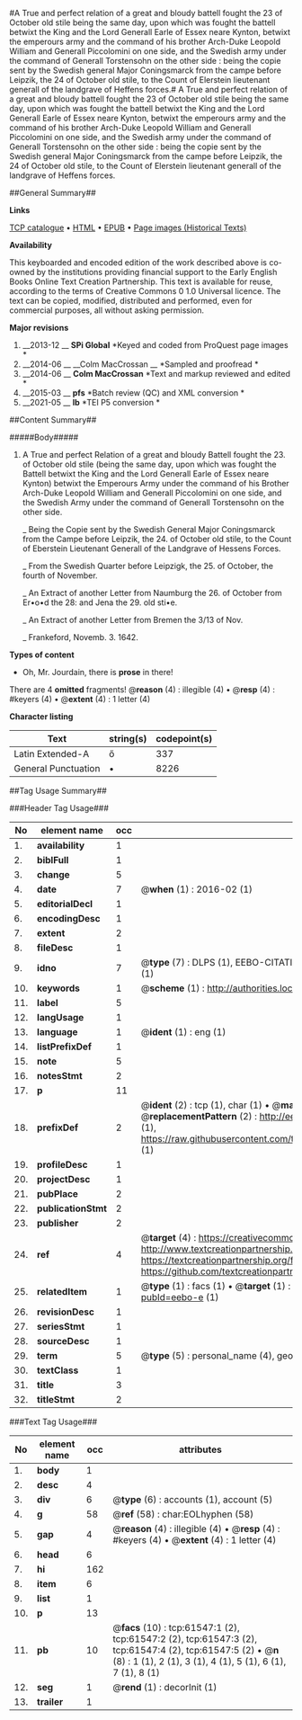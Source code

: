 #A True and perfect relation of a great and bloudy battell fought the 23 of October old stile being the same day, upon which was fought the battell betwixt the King and the Lord Generall Earle of Essex neare Kynton, betwixt the emperours army and the command of his brother Arch-Duke Leopold William and Generall Piccolomini on one side, and the Swedish army under the command of Generall Torstensohn on the other side : being the copie sent by the Swedish general Major Coningsmarck from the campe before Leipzik, the 24 of October old stile, to the Count of Elerstein lieutenant generall of the landgrave of Heffens forces.#
A True and perfect relation of a great and bloudy battell fought the 23 of October old stile being the same day, upon which was fought the battell betwixt the King and the Lord Generall Earle of Essex neare Kynton, betwixt the emperours army and the command of his brother Arch-Duke Leopold William and Generall Piccolomini on one side, and the Swedish army under the command of Generall Torstensohn on the other side : being the copie sent by the Swedish general Major Coningsmarck from the campe before Leipzik, the 24 of October old stile, to the Count of Elerstein lieutenant generall of the landgrave of Heffens forces.

##General Summary##

**Links**

[TCP catalogue](http://www.ota.ox.ac.uk/tcp/)  • 
[HTML](http://tei.it.ox.ac.uk/tcp/Texts-HTML/free/A63/A63435.html)  • 
[EPUB](http://tei.it.ox.ac.uk/tcp/Texts-EPUB/free/A63/A63435.epub) • 
[Page images (Historical Texts)](https://historicaltexts.jisc.ac.uk/eebo-12411651e)

**Availability**

This keyboarded and encoded edition of the work described above is co-owned by the
    institutions providing financial support to the Early English Books Online Text Creation
    Partnership. This text is available for reuse, according to the terms of  Creative Commons 0 1.0 Universal
    licence. The text can be copied, modified, distributed and performed, even for commercial
    purposes, all without asking permission.

**Major revisions**

1. __2013-12 __ __SPi Global__ *Keyed and coded from ProQuest page images *
1. __2014-06 __ __Colm MacCrossan __ *Sampled and proofread *
1. __2014-06 __ __Colm MacCrossan__ *Text and markup reviewed and edited *
1. __2015-03 __ __pfs__ *Batch review (QC) and XML conversion *
1. __2021-05 __ __lb__ *TEI P5 conversion *

##Content Summary##

#####Body#####

1. A True and perfect Relation of a great and bloudy Battell fought the 23. of October old stile (being the same day, upon which was fought the Battell betwixt the King and the Lord Generall Earle of Essex neare Kynton) betwixt the Emperours Army under the command of his Brother Arch-Duke Leopold William and Generall Piccolomini on one side, and the Swedish Army under the command of Generall Torstensohn on the other side.

    _ Being the Copie sent by the Swedish General Major Coningsmarck from the Campe before Leipzik, the 24. of October old stile, to the Count of Eberstein Lieutenant Generall of the Landgrave of Hessens Forces.

    _ From the Swedish Quarter before Leipzigk, the 25. of October, the fourth of November.

    _ An Extract of another Letter from Naumburg the 26. of October from Er•o•d the 28: and Jena the 29. old sti•e.

    _ An Extract of another Letter from Bremen the 3/13 of Nov.

    _ Frankeford, Novemb. 3. 1642.

**Types of content**

  * Oh, Mr. Jourdain, there is **prose** in there!

There are 4 **omitted** fragments! 
 @__reason__ (4) : illegible (4)  •  @__resp__ (4) : #keyers (4)  •  @__extent__ (4) : 1 letter (4)

**Character listing**


|Text|string(s)|codepoint(s)|
|---|---|---|
|Latin Extended-A|ő|337|
|General Punctuation|•|8226|

##Tag Usage Summary##

###Header Tag Usage###

|No|element name|occ|attributes|
|---|---|---|---|
|1.|__availability__|1||
|2.|__biblFull__|1||
|3.|__change__|5||
|4.|__date__|7| @__when__ (1) : 2016-02 (1)|
|5.|__editorialDecl__|1||
|6.|__encodingDesc__|1||
|7.|__extent__|2||
|8.|__fileDesc__|1||
|9.|__idno__|7| @__type__ (7) : DLPS (1), EEBO-CITATION (1), VID (1), EEBO-PROQUEST (1), STC (2), OCLC (1)|
|10.|__keywords__|1| @__scheme__ (1) : http://authorities.loc.gov/ (1)|
|11.|__label__|5||
|12.|__langUsage__|1||
|13.|__language__|1| @__ident__ (1) : eng (1)|
|14.|__listPrefixDef__|1||
|15.|__note__|5||
|16.|__notesStmt__|2||
|17.|__p__|11||
|18.|__prefixDef__|2| @__ident__ (2) : tcp (1), char (1)  •  @__matchPattern__ (2) : ([0-9\-]+):([0-9IVX]+) (1), (.+) (1)  •  @__replacementPattern__ (2) : http://eebo.chadwyck.com/downloadtiff?vid=$1&page=$2 (1), https://raw.githubusercontent.com/textcreationpartnership/Texts/master/tcpchars.xml#$1 (1)|
|19.|__profileDesc__|1||
|20.|__projectDesc__|1||
|21.|__pubPlace__|2||
|22.|__publicationStmt__|2||
|23.|__publisher__|2||
|24.|__ref__|4| @__target__ (4) : https://creativecommons.org/publicdomain/zero/1.0/ (1), http://www.textcreationpartnership.org/docs/. (1), https://textcreationpartnership.org/faq/#faq05 (1), https://github.com/textcreationpartnership (1)|
|25.|__relatedItem__|1| @__type__ (1) : facs (1)  •  @__target__ (1) : https://data.historicaltexts.jisc.ac.uk/view?pubId=eebo-e (1)|
|26.|__revisionDesc__|1||
|27.|__seriesStmt__|1||
|28.|__sourceDesc__|1||
|29.|__term__|5| @__type__ (5) : personal_name (4), geographic_name (1)|
|30.|__textClass__|1||
|31.|__title__|3||
|32.|__titleStmt__|2||


###Text Tag Usage###

|No|element name|occ|attributes|
|---|---|---|---|
|1.|__body__|1||
|2.|__desc__|4||
|3.|__div__|6| @__type__ (6) : accounts (1), account (5)|
|4.|__g__|58| @__ref__ (58) : char:EOLhyphen (58)|
|5.|__gap__|4| @__reason__ (4) : illegible (4)  •  @__resp__ (4) : #keyers (4)  •  @__extent__ (4) : 1 letter (4)|
|6.|__head__|6||
|7.|__hi__|162||
|8.|__item__|6||
|9.|__list__|1||
|10.|__p__|13||
|11.|__pb__|10| @__facs__ (10) : tcp:61547:1 (2), tcp:61547:2 (2), tcp:61547:3 (2), tcp:61547:4 (2), tcp:61547:5 (2)  •  @__n__ (8) : 1 (1), 2 (1), 3 (1), 4 (1), 5 (1), 6 (1), 7 (1), 8 (1)|
|12.|__seg__|1| @__rend__ (1) : decorInit (1)|
|13.|__trailer__|1||
